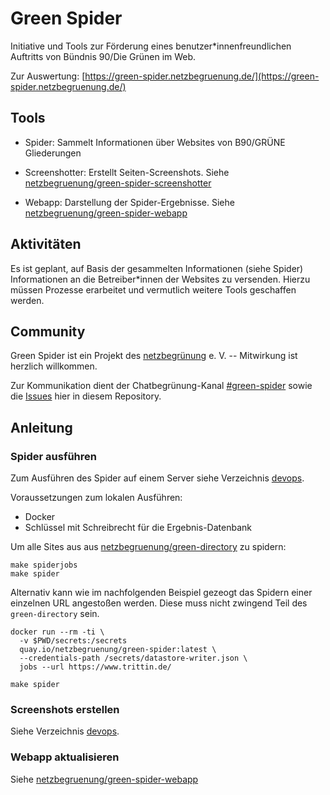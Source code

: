 # Green Spider

Initiative und Tools zur Förderung eines benutzer*innenfreundlichen Auftritts von Bündnis 90/Die Grünen im Web.

Zur Auswertung: [https://green-spider.netzbegruenung.de/](https://green-spider.netzbegruenung.de/)

## Tools

- Spider: Sammelt Informationen über Websites von B90/GRÜNE Gliederungen

- Screenshotter: Erstellt Seiten-Screenshots. Siehe [netzbegruenung/green-spider-screenshotter](https://github.com/netzbegruenung/green-spider-screenshotter/)

- Webapp: Darstellung der Spider-Ergebnisse. Siehe [netzbegruenung/green-spider-webapp](https://github.com/netzbegruenung/green-spider-webapp/)

## Aktivitäten

Es ist geplant, auf Basis der gesammelten Informationen (siehe Spider) Informationen an die Betreiber*innen der Websites zu versenden. Hierzu müssen Prozesse erarbeitet und vermutlich weitere Tools geschaffen werden.

## Community

Green Spider ist ein Projekt des [netzbegrünung](https://blog.netzbegruenung.de/) e. V. -- Mitwirkung ist herzlich willkommen.

Zur Kommunikation dient der Chatbegrünung-Kanal [#green-spider](https://chatbegruenung.de/channel/green-spider) sowie die [Issues](https://github.com/netzbegruenung/green-spider/issues) hier in diesem Repository.

## Anleitung

### Spider ausführen

Zum Ausführen des Spider auf einem Server siehe Verzeichnis [devops](https://github.com/netzbegruenung/green-spider/tree/master/devops).

Voraussetzungen zum lokalen Ausführen:

- Docker
- Schlüssel mit Schreibrecht für die Ergebnis-Datenbank

Um alle Sites aus aus [netzbegruenung/green-directory](https://github.com/netzbegruenung/green-directory) zu spidern:

```nohighlight
make spiderjobs
make spider
```

Alternativ kann wie im nachfolgenden Beispiel gezeogt das Spidern einer einzelnen URL angestoßen werden. Diese muss nicht zwingend Teil des `green-directory` sein.

```nohighlight
docker run --rm -ti \
  -v $PWD/secrets:/secrets
  quay.io/netzbegruenung/green-spider:latest \
  --credentials-path /secrets/datastore-writer.json \
  jobs --url https://www.trittin.de/

make spider
```

### Screenshots erstellen

Siehe Verzeichnis [devops](https://github.com/netzbegruenung/green-spider/tree/master/devops).

### Webapp aktualisieren

Siehe [netzbegruenung/green-spider-webapp](https://github.com/netzbegruenung/green-spider-webapp)
